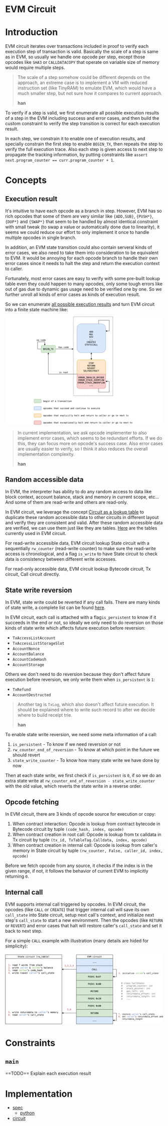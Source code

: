 # EVM Circuit

<!-- toc -->

# Introduction

EVM circuit iterates over transactions included in proof to verify each execution step of transaction is valid. Basically the scale of a step is same as in EVM, so usually we handle one opcode per step, except those opcodes like `SHA3` or `CALLDATACOPY` that operate on variable size of memory would require multiple steps.

> The scale of a step somehow could be different depends on the approach, an extreme case is to implement a VM with reduced instruction set (like TinyRAM) to emulate EVM, which would have a much smaller step, but not sure how it compares to current approach.
> 
> **han**

To verify if a step is valid, we first enumerate all possible execution results of a step in the EVM including success and error cases, and then build the custom constraint to verify the step transition is correct for each execution result.

In each step, we constrain it to enable one of execution results, and specially constrain the first step to enable `BEGIN_TX`, then repeats the step to verify the full execution trace. Also each step is given access to next step to propagate the tracking information, by putting constraints like `assert next.program_counter == curr.program_counter + 1`.

# Concepts

## Execution result

It's intuitive to have each opcode as a branch in step. However, EVM has so rich opcodes that some of them are very similar like `{ADD,SUB}`, `{PUSH*}`, `{DUP*}` and `{SWAP*}` that seem to be handled by almost identical constraint with small tweak (to swap a value or automatically done due to linearity), it seems we could reduce our effort to only implement it once to handle multiple opcodes in single branch.

In addition, an EVM state transition could also contain serveral kinds of error cases, we also need to take them into consideration to be equivalent to EVM. It would be annoying for each opcode branch to handle their own error cases since it needs to halt the step and return the execution context to caller.

Fortunately, most error cases are easy to verify with some pre-built lookup table even they could happen to many opcodes, only some tough errors like out of gas due to dynamic gas usage need to be verified one by one. So we further unroll all kinds of error cases as kinds of execution result.

So we can enumerate [all possible execution results](https://github.com/appliedzkp/zkevm-specs/blob/83ad4ed571e3ada7c18a411075574110dfc5ae5a/src/zkevm_specs/evm/execution_result/execution_result.py#L4) and turn EVM circuit into a finite state machine like:

![](./evm-circuit_step-transition.png)

> In current implementation, we ask opcode implementer to also implement error cases, which seems to be redundant efforts. If we do this, they can focus more on opcode's success case. Also error cases are usually easier to verify, so I think it also reduces the overall implementation complexity.
> 
> **han**

## Random accessible data

In EVM, the interpreter has ability to do any random access to data like block context, account balance, stack and memory in current scope, etc... And some of them are read-write and others are read-only.

In EVM circuit, we leverage the concept [Circuit as a lookup table](#Circuit-as-a-lookup-table) to duplicate these random accessible data to other circuits in different layout and verify they are consistent and valid. After these random accessible data are verified, we can use them just like they are tables. [Here](https://github.com/appliedzkp/zkevm-specs/blob/83ad4ed571/src/zkevm_specs/evm/table.py#L108) are the tables currently used in EVM circuit.

For read-write accessible data, EVM circuit lookup State circuit with a sequentially `rw_counter` (read-write counter) to make sure the read-write access is chronological, and a flag `is_write` to have State circuit to check data is consistency between different write accesses.

For read-only accessible data, EVM circuit lookup Bytecode circuit, Tx circuit, Call circuit directly.

## State write reversion

In EVM, state write could be reverted if any call fails. There are many kinds of state write, a complete list can be found [here](https://github.com/ethereum/go-ethereum/blob/master/core/state/journal.go#L87-L141).

In EVM circuit, each call is attached with a flag`is_persistent` to know if it succeeds in the end or not, so ideally we only need to do reversion on those kinds of state write which affects future execution before reversion:

- `TxAccessListAccount`
- `TxAccessListStorageSlot`
- `AccountNonce`
- `AccountBalance`
- `AccountCodeHash`
- `AccountStorage`

Others we don't need to do reversion because they don't affect future execution before reversion, we only write them when `is_persistent` is `1`:

- `TxRefund`
- `AccountDestructed`

> Another tag is `TxLog`, which also doesn't affect future execution. It should be explained where to write such record to after we decide where to build receipt trie.
> 
> **han**

To enable state write reversion, we need some meta information of a call:

1. `is_persistent` - To know if we need reversion or not
2. `rw_counter_end_of_reversion` - To know at which point in the future we should revert
3. `state_write_counter` - To know how many state write we have done by now

Then at each state write, we first check if `is_persistent` is `0`, if so we do an extra state write at `rw_counter_end_of_reversion - state_write_counter` with the old value, which reverts the state write in a reverse order.

## Opcode fetching

In EVM circuit, there are 3 kinds of opcode source for execution or copy:

1. When contract interaction:
    Opcode is lookup from contract bytecode in Bytecode circuit by tuple `(code_hash, index, opcode)`
2. When contract creation in root call:
    Opcode is lookup from tx calldata in Tx circuit by tuple `(tx_id, TxTableTag.Calldata, index, opcode)`
3. When contract creation in internal call:
    Opcode is lookup from caller's memory in State circuit by tuple `(rw_counter, False, caller_id, index, opcode)`

Before we fetch opcode from any source, it checks if the index is in the given range, if not, it follows the behavior of current EVM to implicitly returning `0`.

## Internal call

EVM supports internal call triggered by opcodes. In EVM circuit, the opcodes (like `CALL` or `CREATE`) that trigger internal call will save its own `call_state` into State circuit, setup next call's context, and initialize next step's `call_state` to start a new environment. Then the opcodes (like `RETURN` or `REVERT`) and error cases that halt will restore caller's `call_state` and set it back to next step.

For a simple `CALL` example with illustration (many details are hided for simplicity):

![](./evm-circuit_internal-call.png)

# Constraints

## `main`

==TODO== Explain each execution result

# Implementation

- [spec](https://github.com/appliedzkp/zkevm-specs/blob/master/specs/evm-proof.md)
    - [python](https://github.com/appliedzkp/zkevm-specs/tree/master/src/zkevm_specs/evm)
- [circuit](https://github.com/appliedzkp/zkevm-circuits/tree/main/zkevm-circuits/src/evm_circuit)
